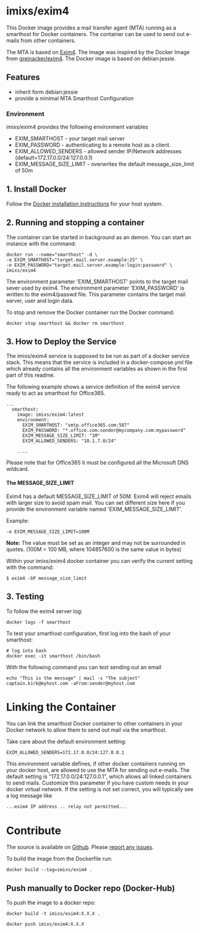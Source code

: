 # imixs/exim4

This Docker image provides a mail transfer agent (MTA) running as a smarthost for Docker containers. The container can be used to send out e-mails from other containers.

The MTA is based on [Exim4](http://www.exim.org/). The Image was inspired by the Docker Image from [greinacker/exim4](https://hub.docker.com/r/greinacker/exim4/).
The Docker image is based on debian:jessie. 


## Features
* inherit form debian:jessie
* provide a minimal MTA Smarthost Configuration

### Environment

imixs/exim4 provides the following environment variables

* EXIM_SMARTHOST - your target mail server 
* EXIM_PASSWORD - authenticating to a remote host as a client.
* EXIM\_ALLOWED\_SENDERS - allowed sender IP/Network addresses (default=172.17.0.0/24:127.0.0.1)
* EXIM\_MESSAGE\_SIZE\_LIMIT - overwrites the default message_size_limit of 50m 



## 1. Install Docker
Follow the [Docker installation instructions](https://docs.docker.com/engine/installation/) for your host system.


## 2. Running and stopping a container
The container can be started in background as an demon. You can start an instance with the command:
    
    docker run --name="smarthost" -d \
	-e EXIM_SMARTHOST="target.mail.server.example:25" \
	-e EXIM_PASSWORD="target.mail.server.example:login:password" \
	imixs/exim4 

The environment parameter 'EXIM_SMARTHOST' points to the target mail sever used by exim4.
The environment parameter 'EXIM_PASSWORD' is written to the exim4/passwd file. This parameter contains the target mail server, user and login data.

To stop and remove the Docker container run the Docker command: 

    docker stop smarthost && docker rm smarthost

## 3. How to Deploy the Service
The imixs/exim4 service is supposed to be run as part of a docker service stack. This means that the service is included in a docker-compose.yml file which already contains all the environment variables as shown in the first part of this readme.

The following example shows a service definition of the exim4 service ready to act as smarthost for Office365.

	...
	  smarthost:
	    image: imixs/exim4:latest
	    environment:
	      EXIM_SMARTHOST: "smtp.office365.com:587"
	      EXIM_PASSWORD: "*.office.com:sender@mycompany.com:mypassword"
	      EXIM_MESSAGE_SIZE_LIMIT: "1M"
	      EXIM_ALLOWED_SENDERS: "10.1.7.0/24"
	   
      	....
      	
Please note that for Office365 it must be configured all the Microsoft DNS wildcard.

#### The MESSAGE\_SIZE\_LIMIT

Exim4 has a default MESSAGE\_SIZE\_LIMIT of 50M. Exim4 will reject emails with larger size to avoid spam mail. You can set different size here if you provide the environment variable named 'EXIM\_MESSAGE\_SIZE\_LIMIT'.

Example:

	-e EXIM_MESSAGE_SIZE_LIMIT=100M 

**Note:** The value must be set as an integer and may not be surrounded in quotes. (100M = 100 MB, where 104857600 is the same value in bytes)

Within your imixs/exim4 docker container you can verify the current setting with the command:

	$ exim4 -bP message_size_limit 

## 3. Testing

To follow the exim4 server log: 

    docker logs -f smarthost
    
To test your smarthost configuration, first log into the bash of your smarthost:

	# log into bash
	docker exec -it smarthost /bin/bash	
	
With the following command you can test sending out an email

    echo "This is the message" | mail -s "The subject" captain.kirk@myhost.com -aFrom:sender@myhost.com
    


# Linking the Container

You can link the smarthost Docker container to other containers in your Docker network to allow them to send out mail via the smarthost.

Take care about the default environment setting: 


	EXIM_ALLOWED_SENDERS=172.17.0.0/24:127.0.0.1
	
This environment variable defines, if other docker containers running on your docker host, are allowed to use the MTA for sending out e-mails. The default setting is "172.17.0.0/24:127.0.0.1", which allows all linked containers to send mails. Customize this parameter if you have custom needs in your docker virtual network. If the setting is not set correct, you will typically see a log message like 

	...exim4 IP address .. relay not permitted...

     
# Contribute
The source is available on [Github](https://github.com/imixs/imixs-docker). Please [report any issues](https://github.com/imixs/imixs-docker/issues).

To build the image from the Dockerfile run: 

    docker build --tag=imixs/exim4 .

## Push manually to Docker repo (Docker-Hub)

To push the image to a docker repo: 


	docker build -t imixs/exim4:X.X.X .
	
	docker push imixs/exim4:X.X.X 